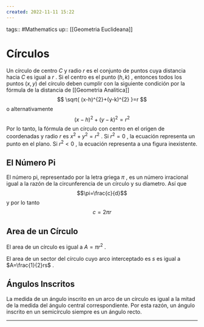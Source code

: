```yaml
---
created: 2022-11-11 15:22
---
```

tags:: #Mathematics 
up:: [[Geometria Euclideana]]
# Círculos
Un círculo de centro $C$ y radio $r$ es el conjunto de puntos cuya distancia hacia $C$ es igual a $r$ . Si el centro es el punto $(h,k)$ , entonces todos los puntos $(x,y)$ del círculo deben cumplir con la siguiente condición por la fórmula de la distancia de [[Geometria Analitica]] $$
\sqrt{ (x-h)^{2}+(y-k)^{2} }=r
$$ o alternativamente $$
(x-h)^{2}+(y-k)^{2}=r^{2}
$$ Por lo tanto, la fórmula de un círculo con centro en el origen de coordenadas y radio $r$ es $x^{2}+y^{2}=r^{2}$ . Si $r^2 = 0$ , la ecuación representa un punto en el plano. Si $r^2 < 0$ , la ecuación representa a una figura inexistente.

## El Número Pi
El número pi, representado por la letra griega $\pi$ , es un número irracional igual a la razón de la circunferencia de un círculo y su diametro. Así que $$\pi=\frac{c}{d}$$ y por lo tanto $$
c=2\pi r
$$
## Area de un Círculo
El area de un círculo es igual a $A=\pi r^{2}$ .

El area de un sector del círculo cuyo arco interceptado es $s$ es igual a $A=\frac{1}{2}rs$ .

## Ángulos Inscritos
La medida de un ángulo inscrito en un arco de un círculo es igual a la mitad de la medida del ángulo central correspondiente. Por esta razón, un ángulo inscrito en un semicírculo siempre es un ángulo recto.
___

